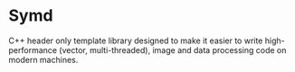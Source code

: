 # Symd
C++ header only template library designed to make it easier to write high-performance (vector, multi-threaded), image and data processing code on modern machines.
